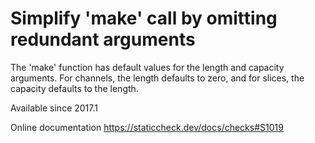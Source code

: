 # Simplify 'make' call by omitting redundant arguments

The 'make' function has default values for the length and capacity
arguments. For channels, the length defaults to zero, and for slices,
the capacity defaults to the length.

Available since
    2017.1

Online documentation
    https://staticcheck.dev/docs/checks#S1019
